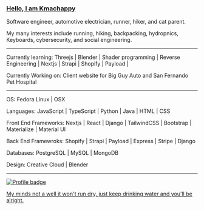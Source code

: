 ### [Hello, I am Kmachappy](http://www.kmachappy.me/)

Software engineer, automotive electrician, runner, hiker, and cat parent.

My many interests include running, hiking, backpacking, hydropnics, Keyboards, cybersecurity, and social engineering.

---

Currently learning: Threejs | Blender | Shader programming | Reverse Engineering | Nextjs | Strapi | Shopify | Payload | 

Currently Working on: Client website for Big Guy Auto and San Fernando Pet Hospital

---

OS: Fedora Linux | OSX

Languages: JavaScript | TypeScript | Python | Java | HTML | CSS 

Front End Frameworks: Nextjs | React | Django | TailwindCSS | Bootstrap | Materialize | Material UI 

Back End Framewroks: Shopify | Strapi | Payload | Express | Stripe | Django

Databases: PostgreSQL | MySQL | MongoDB

Design: Creative Cloud | Blender

---




[![Profile badge](https://www.codewars.com/users/Kmachappy/badges/small)](https://www.codewars.com/users/Kmachappy)



[My minds not a well it won't run dry, just keep drinking water and you'll be alright.](https://www.youtube.com/watch?v=DbvR_d7MDQc)
